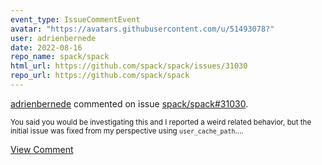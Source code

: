 ```yaml
---
event_type: IssueCommentEvent
avatar: "https://avatars.githubusercontent.com/u/51493078?"
user: adrienbernede
date: 2022-08-16
repo_name: spack/spack
html_url: https://github.com/spack/spack/issues/31030
repo_url: https://github.com/spack/spack
---
```


<a href='https://github.com/adrienbernede' target='_blank'>adrienbernede</a> commented on issue <a href='https://github.com/spack/spack/issues/31030' target='_blank'>spack/spack#31030</a>.

<small>You said you would be investigating this and I reported a weird related behavior, but the initial issue was fixed from my perspective using `user_cache_path`....</small>

<a href='https://github.com/spack/spack/issues/31030' target='_blank'>View Comment</a>